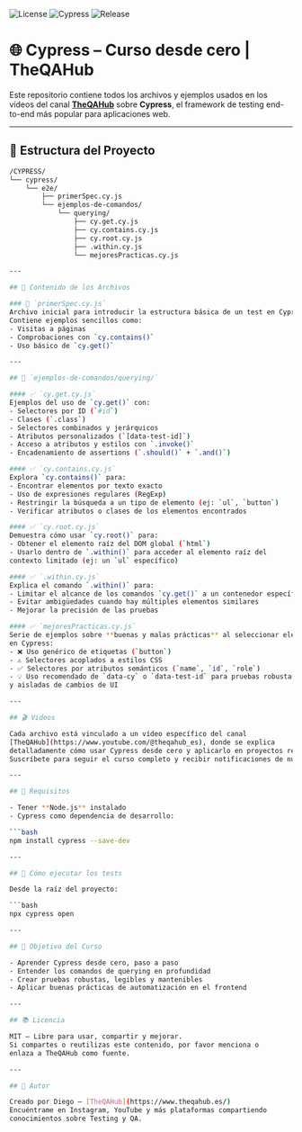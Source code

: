 ![License](https://img.shields.io/badge/licencia-TheQAHub-green)
![Cypress](https://img.shields.io/badge/cypress-v14.0.3-blue)
![Release](https://img.shields.io/badge/version-Mayo_2025-yellowgreen)

# 🌐 Cypress – Curso desde cero | TheQAHub

Este repositorio contiene todos los archivos y ejemplos usados en los vídeos 
del canal **[TheQAHub](https://www.youtube.com/@theqahub_es)** sobre **Cypress**, 
el framework de testing end-to-end más popular para aplicaciones web.

---

## 📁 Estructura del Proyecto

```bash
/CYPRESS/
└── cypress/
    └── e2e/
        ├── primerSpec.cy.js
        └── ejemplos-de-comandos/
            └── querying/
                ├── cy.get.cy.js
                ├── cy.contains.cy.js
                ├── cy.root.cy.js
                ├── .within.cy.js
                └── mejoresPracticas.cy.js

---

## 📌 Contenido de los Archivos

### 🔹 `primerSpec.cy.js`
Archivo inicial para introducir la estructura básica de un test en Cypress.  
Contiene ejemplos sencillos como:
- Visitas a páginas
- Comprobaciones con `cy.contains()`
- Uso básico de `cy.get()`

---

## 📂 `ejemplos-de-comandos/querying/`

#### ✅ `cy.get.cy.js`
Ejemplos del uso de `cy.get()` con:
- Selectores por ID (`#id`)
- Clases (`.class`)
- Selectores combinados y jerárquicos
- Atributos personalizados (`[data-test-id]`)
- Acceso a atributos y estilos con `.invoke()`
- Encadenamiento de assertions (`.should()` + `.and()`)

#### ✅ `cy.contains.cy.js`
Explora `cy.contains()` para:
- Encontrar elementos por texto exacto
- Uso de expresiones regulares (RegExp)
- Restringir la búsqueda a un tipo de elemento (ej: `ul`, `button`)
- Verificar atributos o clases de los elementos encontrados

#### ✅ `cy.root.cy.js`
Demuestra cómo usar `cy.root()` para:
- Obtener el elemento raíz del DOM global (`html`)
- Usarlo dentro de `.within()` para acceder al elemento raíz del
contexto limitado (ej: un `ul` específico)

#### ✅ `.within.cy.js`
Explica el comando `.within()` para:
- Limitar el alcance de los comandos `cy.get()` a un contenedor específico
- Evitar ambigüedades cuando hay múltiples elementos similares
- Mejorar la precisión de las pruebas

#### ✅ `mejoresPracticas.cy.js`
Serie de ejemplos sobre **buenas y malas prácticas** al seleccionar elementos
en Cypress:
- ❌ Uso genérico de etiquetas (`button`)
- ⚠️ Selectores acoplados a estilos CSS
- ✅ Selectores por atributos semánticos (`name`, `id`, `role`)
- 💡 Uso recomendado de `data-cy` o `data-test-id` para pruebas robustas
y aisladas de cambios de UI

---

## 🎬 Videos

Cada archivo está vinculado a un vídeo específico del canal
[TheQAHub](https://www.youtube.com/@theqahub_es), donde se explica
detalladamente cómo usar Cypress desde cero y aplicarlo en proyectos reales.
Suscríbete para seguir el curso completo y recibir notificaciones de nuevos módulos.

---

## 🧪 Requisitos

- Tener **Node.js** instalado
- Cypress como dependencia de desarrollo:

```bash
npm install cypress --save-dev

---

## 🚀 Cómo ejecutar los tests

Desde la raíz del proyecto:

```bash
npx cypress open

---

## 🧠 Objetivo del Curso

- Aprender Cypress desde cero, paso a paso
- Entender los comandos de querying en profundidad
- Crear pruebas robustas, legibles y mantenibles
- Aplicar buenas prácticas de automatización en el frontend

---

## 📚 Licencia 

MIT – Libre para usar, compartir y mejorar.
Si compartes o reutilizas este contenido, por favor menciona o
enlaza a TheQAHub como fuente.

---

## 💬 Autor 

Creado por Diego – [TheQAHub](https://www.theqahub.es/)
Encuéntrame en Instagram, YouTube y más plataformas compartiendo
conocimientos sobre Testing y QA.



